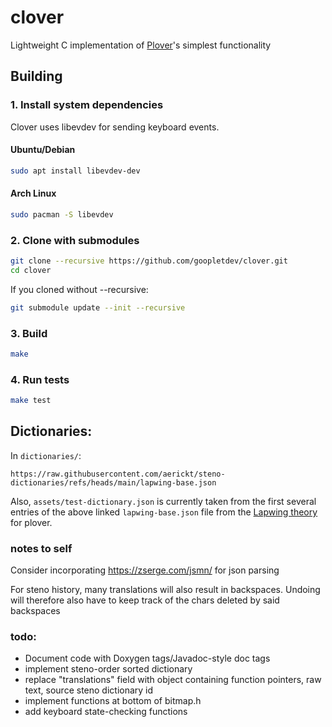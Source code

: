 # clover
Lightweight C implementation of [Plover](https://github.com/openstenoproject/plover)'s simplest functionality 

## Building
### 1. Install system dependencies
Clover uses libevdev for sending keyboard events.
#### Ubuntu/Debian
```bash
sudo apt install libevdev-dev
```
#### Arch Linux
```bash
sudo pacman -S libevdev
```
### 2. Clone with submodules
```bash
git clone --recursive https://github.com/goopletdev/clover.git
cd clover
```
If you cloned without --recursive:
```bash
git submodule update --init --recursive
```
### 3. Build
```bash
make
```
### 4. Run tests
```bash
make test
```

## Dictionaries:
In `dictionaries/`:
```
https://raw.githubusercontent.com/aerickt/steno-dictionaries/refs/heads/main/lapwing-base.json
```
Also, `assets/test-dictionary.json` is currently taken from the first several entries of the above linked `lapwing-base.json` file from the [Lapwing theory](https://github.com/aerickt/steno-dictionaries) for plover. 

### notes to self
Consider incorporating https://zserge.com/jsmn/ for json parsing

For steno history, many translations will also result in backspaces. Undoing will therefore also have to keep track of the chars deleted by said backspaces

### todo:
- Document code with Doxygen tags/Javadoc-style doc tags
- implement steno-order sorted dictionary
- replace "translations" field with object containing function pointers, raw text, source steno dictionary id
- implement functions at bottom of bitmap.h
- add keyboard state-checking functions


